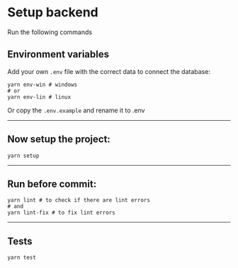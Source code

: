 # Setup backend

Run the following commands

## Environment variables

Add your own `.env` file with the correct data to connect the database:
```
yarn env-win # windows
# or
yarn env-lin # linux
```
Or copy the `.env.example` and rename it to .env

---

## Now setup the project:

```
yarn setup
```

---

## Run before commit:
```
yarn lint # to check if there are lint errors
# and
yarn lint-fix # to fix lint errors
```

---

## Tests
```
yarn test
```
